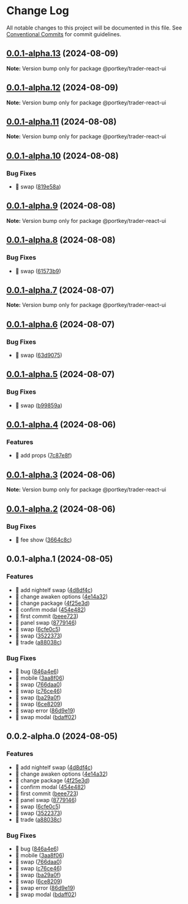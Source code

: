 # Change Log

All notable changes to this project will be documented in this file.
See [Conventional Commits](https://conventionalcommits.org) for commit guidelines.

## [0.0.1-alpha.13](https://github.com/Portkey-Wallet/portkey-trader/compare/v0.0.1-alpha.12...v0.0.1-alpha.13) (2024-08-09)

**Note:** Version bump only for package @portkey/trader-react-ui

## [0.0.1-alpha.12](https://github.com/Portkey-Wallet/portkey-trader/compare/v0.0.1-alpha.11...v0.0.1-alpha.12) (2024-08-09)

**Note:** Version bump only for package @portkey/trader-react-ui

## [0.0.1-alpha.11](https://github.com/Portkey-Wallet/portkey-trader/compare/v0.0.1-alpha.10...v0.0.1-alpha.11) (2024-08-08)

**Note:** Version bump only for package @portkey/trader-react-ui

## [0.0.1-alpha.10](https://github.com/Portkey-Wallet/portkey-trader/compare/v0.0.1-alpha.9...v0.0.1-alpha.10) (2024-08-08)

### Bug Fixes

- 🐛 swap ([819e58a](https://github.com/Portkey-Wallet/portkey-trader/commit/819e58a9da0c8d0a66b3860cfb3e3a9fd597d113))

## [0.0.1-alpha.9](https://github.com/Portkey-Wallet/portkey-trader/compare/v0.0.1-alpha.8...v0.0.1-alpha.9) (2024-08-08)

**Note:** Version bump only for package @portkey/trader-react-ui

## [0.0.1-alpha.8](https://github.com/Portkey-Wallet/portkey-trader/compare/v0.0.1-alpha.7...v0.0.1-alpha.8) (2024-08-08)

### Bug Fixes

- 🐛 swap ([61573b9](https://github.com/Portkey-Wallet/portkey-trader/commit/61573b906436c7c16e5c2ef7830f2d44b1010e26))

## [0.0.1-alpha.7](https://github.com/Portkey-Wallet/portkey-trader/compare/v0.0.1-alpha.6...v0.0.1-alpha.7) (2024-08-07)

**Note:** Version bump only for package @portkey/trader-react-ui

## [0.0.1-alpha.6](https://github.com/Portkey-Wallet/portkey-trader/compare/v0.0.1-alpha.5...v0.0.1-alpha.6) (2024-08-07)

### Bug Fixes

- 🐛 swap ([63d9075](https://github.com/Portkey-Wallet/portkey-trader/commit/63d9075918a4c160588501387ecd5f2634cd8c5a))

## [0.0.1-alpha.5](https://github.com/Portkey-Wallet/portkey-trader/compare/v0.0.1-alpha.4...v0.0.1-alpha.5) (2024-08-07)

### Bug Fixes

- 🐛 swap ([b99859a](https://github.com/Portkey-Wallet/portkey-trader/commit/b99859a756af81b196dd8164d5a10bd818966f77))

## [0.0.1-alpha.4](https://github.com/Portkey-Wallet/portkey-trader/compare/v0.0.1-alpha.3...v0.0.1-alpha.4) (2024-08-06)

### Features

- 🎸 add props ([7c87e8f](https://github.com/Portkey-Wallet/portkey-trader/commit/7c87e8f2e565ad37e04e14d2f8fd1b2eee246088))

## [0.0.1-alpha.3](https://github.com/Portkey-Wallet/portkey-trader/compare/v0.0.1-alpha.2...v0.0.1-alpha.3) (2024-08-06)

**Note:** Version bump only for package @portkey/trader-react-ui

## [0.0.1-alpha.2](https://github.com/Portkey-Wallet/portkey-trader/compare/v0.0.1-alpha.1...v0.0.1-alpha.2) (2024-08-06)

### Bug Fixes

- 🐛 fee show ([3664c8c](https://github.com/Portkey-Wallet/portkey-trader/commit/3664c8caa68a8f0754a9228ab355ce0a87353779))

## 0.0.1-alpha.1 (2024-08-05)

### Features

- 🎸 add nightelf swap ([4d8df4c](https://github.com/Portkey-Wallet/portkey-trader/commit/4d8df4c6a7c3b9c2759cb4082297d47cc2f0b44d))
- 🎸 change awaken options ([4e14a32](https://github.com/Portkey-Wallet/portkey-trader/commit/4e14a32c58a0aa9c79ed5708e81b332c1d50c1c3))
- 🎸 change package ([4f25e3d](https://github.com/Portkey-Wallet/portkey-trader/commit/4f25e3df5c173f61730338b3b35561f898353414))
- 🎸 confirm modal ([454e482](https://github.com/Portkey-Wallet/portkey-trader/commit/454e482c68b60414e911dca816fe82317f0a665a))
- 🎸 first commit ([beee723](https://github.com/Portkey-Wallet/portkey-trader/commit/beee7233c296336ad32bb3ff5f3d7f01013aa57c))
- 🎸 panel swap ([8779146](https://github.com/Portkey-Wallet/portkey-trader/commit/8779146e5b56e999e749accaf18a59b970c641b6))
- 🎸 swap ([6cfe0c5](https://github.com/Portkey-Wallet/portkey-trader/commit/6cfe0c57cd4574880b5cb5e7876d559fd14653df))
- 🎸 swap ([3522373](https://github.com/Portkey-Wallet/portkey-trader/commit/3522373ed388cc9afc030568506658e07e9c775f))
- 🎸 trade ([a88038c](https://github.com/Portkey-Wallet/portkey-trader/commit/a88038ce357ee6dbb35c97aafe617f183ac4f2a2))

### Bug Fixes

- 🐛 bug ([846a4e6](https://github.com/Portkey-Wallet/portkey-trader/commit/846a4e6e1d2b875f929d94f444ab474aa6e79704))
- 🐛 mobile ([3aa8f06](https://github.com/Portkey-Wallet/portkey-trader/commit/3aa8f06af062211bb34c7ed90c3434be789e9e1f))
- 🐛 swap ([766daa0](https://github.com/Portkey-Wallet/portkey-trader/commit/766daa0620aa760d3515b840a9b1c4d4022ffdea))
- 🐛 swap ([c76ce46](https://github.com/Portkey-Wallet/portkey-trader/commit/c76ce462fcd201ba25d08b4bad72ff11a3f64083))
- 🐛 swap ([ba29a0f](https://github.com/Portkey-Wallet/portkey-trader/commit/ba29a0f9f1d86e7874898baa835dcb13cd05c164))
- 🐛 swap ([6ce8209](https://github.com/Portkey-Wallet/portkey-trader/commit/6ce8209c7f6fb48d1237776ef4881866bda3c01b))
- 🐛 swap error ([86d9e19](https://github.com/Portkey-Wallet/portkey-trader/commit/86d9e198a8f1fae1c5a8350d3669276c701f152f))
- 🐛 swap modal ([bdaff02](https://github.com/Portkey-Wallet/portkey-trader/commit/bdaff02fa10275fae64137da6847b67afc782df6))

## 0.0.2-alpha.0 (2024-08-05)

### Features

- 🎸 add nightelf swap ([4d8df4c](https://github.com/Portkey-Wallet/portkey-trader/commit/4d8df4c6a7c3b9c2759cb4082297d47cc2f0b44d))
- 🎸 change awaken options ([4e14a32](https://github.com/Portkey-Wallet/portkey-trader/commit/4e14a32c58a0aa9c79ed5708e81b332c1d50c1c3))
- 🎸 change package ([4f25e3d](https://github.com/Portkey-Wallet/portkey-trader/commit/4f25e3df5c173f61730338b3b35561f898353414))
- 🎸 confirm modal ([454e482](https://github.com/Portkey-Wallet/portkey-trader/commit/454e482c68b60414e911dca816fe82317f0a665a))
- 🎸 first commit ([beee723](https://github.com/Portkey-Wallet/portkey-trader/commit/beee7233c296336ad32bb3ff5f3d7f01013aa57c))
- 🎸 panel swap ([8779146](https://github.com/Portkey-Wallet/portkey-trader/commit/8779146e5b56e999e749accaf18a59b970c641b6))
- 🎸 swap ([6cfe0c5](https://github.com/Portkey-Wallet/portkey-trader/commit/6cfe0c57cd4574880b5cb5e7876d559fd14653df))
- 🎸 swap ([3522373](https://github.com/Portkey-Wallet/portkey-trader/commit/3522373ed388cc9afc030568506658e07e9c775f))
- 🎸 trade ([a88038c](https://github.com/Portkey-Wallet/portkey-trader/commit/a88038ce357ee6dbb35c97aafe617f183ac4f2a2))

### Bug Fixes

- 🐛 bug ([846a4e6](https://github.com/Portkey-Wallet/portkey-trader/commit/846a4e6e1d2b875f929d94f444ab474aa6e79704))
- 🐛 mobile ([3aa8f06](https://github.com/Portkey-Wallet/portkey-trader/commit/3aa8f06af062211bb34c7ed90c3434be789e9e1f))
- 🐛 swap ([766daa0](https://github.com/Portkey-Wallet/portkey-trader/commit/766daa0620aa760d3515b840a9b1c4d4022ffdea))
- 🐛 swap ([c76ce46](https://github.com/Portkey-Wallet/portkey-trader/commit/c76ce462fcd201ba25d08b4bad72ff11a3f64083))
- 🐛 swap ([ba29a0f](https://github.com/Portkey-Wallet/portkey-trader/commit/ba29a0f9f1d86e7874898baa835dcb13cd05c164))
- 🐛 swap ([6ce8209](https://github.com/Portkey-Wallet/portkey-trader/commit/6ce8209c7f6fb48d1237776ef4881866bda3c01b))
- 🐛 swap error ([86d9e19](https://github.com/Portkey-Wallet/portkey-trader/commit/86d9e198a8f1fae1c5a8350d3669276c701f152f))
- 🐛 swap modal ([bdaff02](https://github.com/Portkey-Wallet/portkey-trader/commit/bdaff02fa10275fae64137da6847b67afc782df6))
